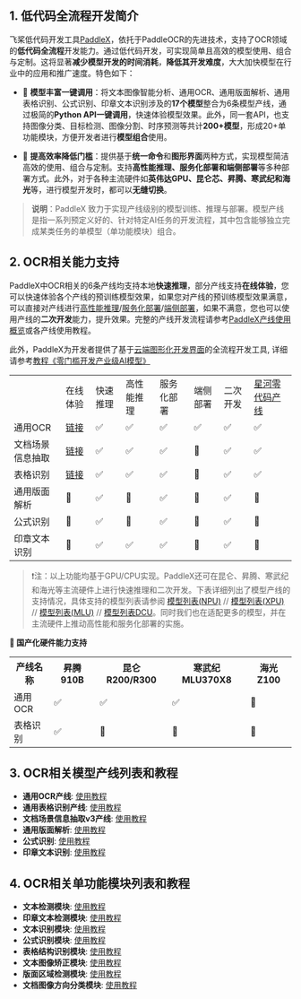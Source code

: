 
## 1. 低代码全流程开发简介

飞桨低代码开发工具[PaddleX](https://github.com/PaddlePaddle/PaddleX/tree/release/3.0-beta1)，依托于PaddleOCR的先进技术，支持了OCR领域的**低代码全流程**开发能力。通过低代码开发，可实现简单且高效的模型使用、组合与定制。这将显著**减少模型开发的时间消耗**，**降低其开发难度**，大大加快模型在行业中的应用和推广速度。特色如下：

* 🎨 **模型丰富一键调用**：将文本图像智能分析、通用OCR、通用版面解析、通用表格识别、公式识别、印章文本识别涉及的**17个模型**整合为6条模型产线，通过极简的**Python API一键调用**，快速体验模型效果。此外，同一套API，也支持图像分类、目标检测、图像分割、时序预测等共计**200+模型**，形成20+单功能模块，方便开发者进行**模型组合**使用。

* 🚀 **提高效率降低门槛**：提供基于**统一命令**和**图形界面**两种方式，实现模型简洁高效的使用、组合与定制。支持**高性能推理、服务化部署和端侧部署**等多种部署方式。此外，对于各种主流硬件如**英伟达GPU、昆仑芯、昇腾、寒武纪和海光**等，进行模型开发时，都可以**无缝切换**。

>**说明**：PaddleX 致力于实现产线级别的模型训练、推理与部署。模型产线是指一系列预定义好的、针对特定AI任务的开发流程，其中包含能够独立完成某类任务的单模型（单功能模块）组合。

## 2. OCR相关能力支持

PaddleX中OCR相关的6条产线均支持本地**快速推理**，部分产线支持**在线体验**，您可以快速体验各个产线的预训练模型效果，如果您对产线的预训练模型效果满意，可以直接对产线进行[高性能推理](https://github.com/PaddlePaddle/PaddleX/blob/release/3.0-beta1/docs/pipeline_deploy/high_performance_inference.md)/[服务化部署](https://github.com/PaddlePaddle/PaddleX/blob/release/3.0-beta1/docs/pipeline_deploy/service_deploy.md)/[端侧部署](https://github.com/PaddlePaddle/PaddleX/blob/release/3.0-beta1/docs/pipeline_deploy/edge_deploy.md)，如果不满意，您也可以使用产线的**二次开发**能力，提升效果。完整的产线开发流程请参考[PaddleX产线使用概览](https://github.com/PaddlePaddle/PaddleX/blob/release/3.0-beta1/docs/pipeline_usage/pipeline_develop_guide.md)或各产线使用教程。

此外，PaddleX为开发者提供了基于[云端图形化开发界面](https://aistudio.baidu.com/pipeline/mine)的全流程开发工具, 详细请参考[教程《零门槛开发产业级AI模型》](https://aistudio.baidu.com/practical/introduce/546656605663301)


<table >
    <tr>
        <td></td>
        <td>在线体验</td>
        <td>快速推理</td>
        <td>高性能推理</td>
        <td>服务化部署</td>
        <td>端侧部署</td>
        <td>二次开发</td>
        <td><a href = "https://aistudio.baidu.com/pipeline/mine">星河零代码产线</a></td>
    </tr>
    <tr>
        <td>通用OCR</td>
        <td><a href = "https://aistudio.baidu.com/community/app/91660/webUI?source=appMineRecent">链接</a></td>
        <td>✅</td>
        <td>✅</td>
        <td>✅</td>
        <td>✅</td>
        <td>✅</td>
        <td>✅</td>
    </tr>
    <tr>
        <td>文档场景信息抽取</td>
        <td><a href = "https://aistudio.baidu.com/community/app/182491/webUI?source=appCenter">链接</a></td>
        <td>✅</td>
        <td>✅</td>
        <td>✅</td>
        <td>🚧</td>
        <td>✅</td>
        <td>✅</td>
    </tr>
    <tr>
        <td>表格识别</td>
        <td><a href = "https://aistudio.baidu.com/community/app/91661?source=appMineRecent">链接</a></td>
        <td>✅</td>
        <td>✅</td>
        <td>✅</td>
        <td>🚧</td>
        <td>✅</td>
        <td>✅</td>
    </tr>
    <tr>
        <td>通用版面解析</td>
        <td>🚧</td>
        <td>✅</td>
        <td>🚧</td>
        <td>✅</td>
        <td>🚧</td>
        <td>✅</td>
        <td>🚧</td>
    </tr>
    <tr>
        <td>公式识别</td>
        <td>🚧</td>
        <td>✅</td>
        <td>🚧</td>
        <td>✅</td>
        <td>🚧</td>
        <td>✅</td>
        <td>🚧</td>
    </tr>
    <tr>
        <td>印章文本识别</td>
        <td>🚧</td>
        <td>✅</td>
        <td>✅</td>
        <td>✅</td>
        <td>🚧</td>
        <td>✅</td>
        <td>🚧</td>
    </tr>

</table>

> ❗注：以上功能均基于GPU/CPU实现。PaddleX还可在昆仑、昇腾、寒武纪和海光等主流硬件上进行快速推理和二次开发。下表详细列出了模型产线的支持情况，具体支持的模型列表请参阅 [模型列表(NPU)](https://github.com/PaddlePaddle/PaddleX/blob/release/3.0-beta1/docs/support_list/model_list_npu.md) // [模型列表(XPU)](https://github.com/PaddlePaddle/PaddleX/blob/release/3.0-beta1/docs/support_list/model_list_xpu.md) // [模型列表(MLU)](https://github.com/PaddlePaddle/PaddleX/blob/release/3.0-beta1/docs/support_list/model_list_mlu.md) // [模型列表DCU](https://github.com/PaddlePaddle/PaddleX/blob/release/3.0-beta1/docs/support_list/model_list_dcu.md)。同时我们也在适配更多的模型，并在主流硬件上推动高性能和服务化部署的实施。


**🚀 国产化硬件能力支持**

<table>
  <tr>
    <th>产线名称</th>
    <th>昇腾 910B</th>
    <th>昆仑 R200/R300</th>
    <th>寒武纪 MLU370X8</th>
    <th>海光 Z100</th>
  </tr>
  <tr>
    <td>通用OCR</td>
    <td>✅</td>
    <td>✅</td>
    <td>✅</td>
    <td>🚧</td>
  </tr>
  <tr>
    <td>表格识别</td>
    <td>✅</td>
    <td>🚧</td>
    <td>🚧</td>
    <td>🚧</td>
  </tr>
</table>

## 3. OCR相关模型产线列表和教程

- **通用OCR产线**: [使用教程](https://github.com/PaddlePaddle/PaddleX/blob/release/3.0-beta1/docs/pipeline_usage/tutorials/ocr_pipelines/OCR.md)
- **通用表格识别产线**: [使用教程](https://github.com/PaddlePaddle/PaddleX/blob/release/3.0-beta1/docs/pipeline_usage/tutorials/ocr_pipelines/table_recognition.md)
- **文档场景信息抽取v3产线**: [使用教程](https://github.com/PaddlePaddle/PaddleX/blob/release/3.0-beta1/docs/pipeline_usage/tutorials/information_extraction_pipelines/document_scene_information_extraction.md)
- **通用版面解析**: [使用教程](https://github.com/PaddlePaddle/PaddleX/blob/release/3.0-beta1/docs/pipeline_usage/tutorials/ocr_pipelines/layout_parsing.md)
- **公式识别**: [使用教程](https://github.com/PaddlePaddle/PaddleX/blob/release/3.0-beta1/docs/pipeline_usage/tutorials/ocr_pipelines/formula_recognition.md)
- **印章文本识别**: [使用教程](https://github.com/PaddlePaddle/PaddleX/blob/release/3.0-beta1/docs/pipeline_usage/tutorials/ocr_pipelines/seal_recognition.md)


## 4. OCR相关单功能模块列表和教程

- **文本检测模块**: [使用教程](https://github.com/PaddlePaddle/PaddleX/blob/release/3.0-beta1/docs/module_usage/tutorials/ocr_modules/text_detection.md)
- **印章文本检测模块**: [使用教程](https://github.com/PaddlePaddle/PaddleX/blob/release/3.0-beta1/docs/module_usage/tutorials/ocr_modules/seal_text_detection.md)
- **文本识别模块**: [使用教程](https://github.com/PaddlePaddle/PaddleX/blob/release/3.0-beta1/docs/module_usage/tutorials/ocr_modules/text_recognition.md)
- **公式识别模块**: [使用教程](https://github.com/PaddlePaddle/PaddleX/blob/release/3.0-beta1/docs/module_usage/tutorials/ocr_modules/formula_recognition.md)
- **表格结构识别模块**: [使用教程](https://github.com/PaddlePaddle/PaddleX/blob/release/3.0-beta1/docs/module_usage/tutorials/ocr_modules/table_structure_recognition.md)
- **文本图像矫正模块**: [使用教程](https://github.com/PaddlePaddle/PaddleX/blob/release/3.0-beta1/docs/module_usage/tutorials/ocr_modules/text_image_unwarping.md)
- **版面区域检测模块**: [使用教程](https://github.com/PaddlePaddle/PaddleX/blob/release/3.0-beta1/docs/module_usage/tutorials/ocr_modules/layout_detection.md)
- **文档图像方向分类模块**: [使用教程](https://github.com/PaddlePaddle/PaddleX/blob/release/3.0-beta1/docs/module_usage/tutorials/ocr_modules/doc_img_orientation_classification.md)
